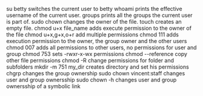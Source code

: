 su betty switches the current user to betty
whoami prints the effective username of the current user.
groups prints all the groups the current user is part of.
sudo chown changes the owner of the file.
touch creates an empty file.
chmod u+x file_name adds execute permission to the owner of the file
chmod u+x,g+x,o+r add multiple permissions
chmod 111 adds execution permission to the owner, the group owner and the other users
chmod 007 adds all permissions to other users, no permissions for user and group
chmod 753 sets -rwxr-x-wx permissions
chmod --reference copy other file permissions
chmod -R change permissions for folder and subfolders
mkdir -m 751 my_dir creates directory and set his permissions
chgrp changes the group ownership
sudo chown vincent:staff changes user and group ownersship
sudo chown -h changes user and group ownersship of a symbolic link
